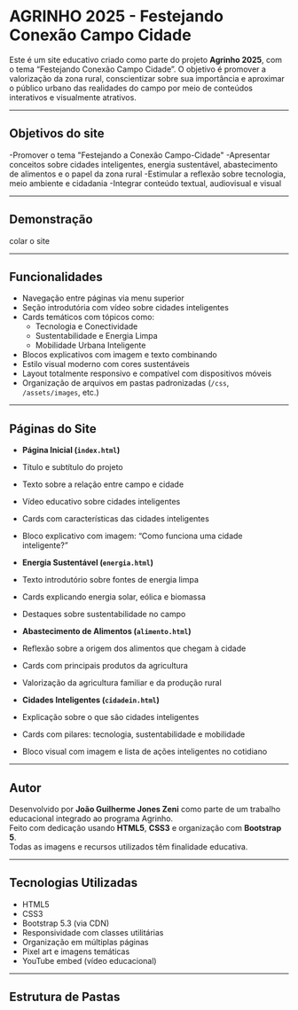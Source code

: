 #  AGRINHO 2025 - Festejando Conexão Campo Cidade

Este é um site educativo criado como parte do projeto **Agrinho 2025**, com o tema “Festejando Conexão Campo Cidade”. O objetivo é promover a valorização da zona rural, conscientizar sobre sua importância e aproximar o público urbano das realidades do campo por meio de conteúdos interativos e visualmente atrativos.

---
## Objetivos do site
-Promover o tema "Festejando a Conexão Campo-Cidade"
-Apresentar conceitos sobre cidades inteligentes, energia sustentável, abastecimento de alimentos e o papel da zona rural
-Estimular a reflexão sobre tecnologia, meio ambiente e cidadania
-Integrar conteúdo textual, audiovisual e visual

---
##  Demonstração

colar o site


---

##  Funcionalidades

-  Navegação entre páginas via menu superior
-  Seção introdutória com vídeo sobre cidades inteligentes
-  Cards temáticos com tópicos como:
      - Tecnologia e Conectividade
      - Sustentabilidade e Energia Limpa
      - Mobilidade Urbana Inteligente
-  Blocos explicativos com imagem e texto combinando
-  Estilo visual moderno com cores sustentáveis
-  Layout totalmente responsivo e compatível com dispositivos móveis
-  Organização de arquivos em pastas padronizadas (`/css`, `/assets/images`, etc.)

---

##  Páginas do Site

-  **Página Inicial (`index.html`)**
  - Título e subtítulo do projeto
  - Texto sobre a relação entre campo e cidade
  - Vídeo educativo sobre cidades inteligentes
  - Cards com características das cidades inteligentes
  - Bloco explicativo com imagem: “Como funciona uma cidade inteligente?”

-  **Energia Sustentável (`energia.html`)**
  - Texto introdutório sobre fontes de energia limpa
  - Cards explicando energia solar, eólica e biomassa
  - Destaques sobre sustentabilidade no campo

-  **Abastecimento de Alimentos (`alimento.html`)**
  - Reflexão sobre a origem dos alimentos que chegam à cidade
  - Cards com principais produtos da agricultura
  - Valorização da agricultura familiar e da produção rural

-  **Cidades Inteligentes (`cidadein.html`)**
  - Explicação sobre o que são cidades inteligentes
  - Cards com pilares: tecnologia, sustentabilidade e mobilidade
  - Bloco visual com imagem e lista de ações inteligentes no cotidiano

---

## Autor

Desenvolvido por **João Guilherme Jones Zeni** como parte de um trabalho educacional integrado ao programa Agrinho.  
Feito com dedicação usando **HTML5**, **CSS3** e organização com **Bootstrap 5**.  
Todas as imagens e recursos utilizados têm finalidade educativa.

---

## Tecnologias Utilizadas

- HTML5
- CSS3
- Bootstrap 5.3 (via CDN)
- Responsividade com classes utilitárias
- Organização em múltiplas páginas
- Pixel art e imagens temáticas
- YouTube embed (vídeo educacional)

---

## Estrutura de Pastas

